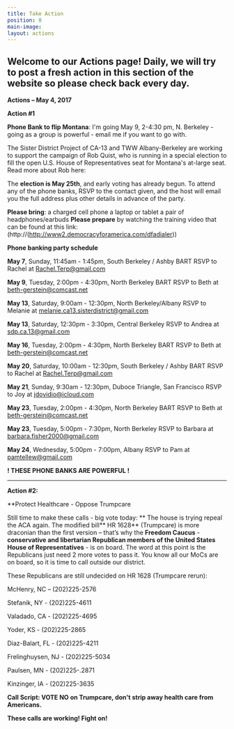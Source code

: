 ```yaml
---
title: Take Action
position: 0
main-image: 
layout: actions
---
```


## **Welcome to our Actions page!  Daily, we will try to post a fresh action in this section of the website so please check back every day.**

**Actions – May 4, 2017**

**Action #1**

**Phone Bank to flip Montana**:  I'm going May 9, 2-4:30 pm, N. Berkeley - going as a group is powerful - email me [](http://sasilve2002@gmail.com) if you want to go with.

The Sister District Project of CA-13 and TWW Albany-Berkeley are working to support the campaign of Rob Quist, who is running in a special election to fill the open U.S. House of Representatives seat for Montana's at-large seat. Read more about Rob here: [](http://robquist.org)
 
The **election is May 25th**, and early voting has already begun.  To attend any of the phone banks, RSVP to the contact given, and the host will email you the full address plus other details in advance of the party.

**Please bring**:
a charged cell phone 
a laptop or tablet 
a pair of headphones/earbuds
**Please prepare** by watching the training video that can be found at this link:  (http://(http://www2.democracyforamerica.com/dfadialer))

**Phone banking party schedule**

**May 7**, Sunday, 11:45am - 1:45pm, South Berkeley / Ashby BART
RSVP to Rachel at Rachel.Terp@gmail.com

**May 9**, Tuesday, 2:00pm - 4:30pm, North Berkeley BART
RSVP to Beth at beth-gerstein@comcast.net

**May 13**, Saturday, 9:00am - 12:30pm, North Berkeley/Albany
RSVP to Melanie at melanie.ca13.sisterdistrict@gmail.com

**May 13**, Saturday, 12:30pm - 3:30pm, Central Berkeley
RSVP to Andrea at sdp.ca.13@gmail.com

**May 16**, Tuesday, 2:00pm - 4:30pm, North Berkeley BART
RSVP to Beth at beth-gerstein@comcast.net

**May 20**, Saturday, 10:00am - 12:30pm, South Berkeley / Ashby BART
RSVP to Rachel at Rachel.Terp@gmail.com

**May 21**, Sunday, 9:30am - 12:30pm, Duboce Triangle, San Francisco
RSVP to Joy at jdovidio@icloud.com

**May 23**, Tuesday, 2:00pm - 4:30pm, North Berkeley BART
RSVP to Beth at beth-gerstein@comcast.net

**May 23**, Tuesday, 5:00pm - 7:30pm, North Berkeley
RSVP to Barbara at barbara.fisher2000@gmail.com

**May 24**, Wednesday, 5:00pm - 7:00pm, Albany
RSVP to Pam at pamtellew@gmail.com

**!  THESE PHONE BANKS ARE POWERFUL !**
 
-----------------------

**Action #2:**

**Protect Healthcare - Oppose Trumpcare

Still time to make these calls - big vote today:
**
The house is trying repeal the ACA again. The modified bill** HR 1628** (Trumpcare) is more draconian than the first version – that’s why the **Freedom Caucus** - **conservative and libertarian Republican members of the United States House of Representatives** - is on board. The word at this point is the Republicans just need 2 more votes to pass it. You know all our MoCs are on board, so it is time to call outside our district.

These Republicans are still undecided on HR 1628 (Trumpcare rerun):

McHenry, NC – (202)225-2576

Stefanik, NY - (202)225-4611

Valadado, CA - (202)225-4695

Yoder, KS - (202)225-2865

Diaz-Balart, FL - (202)225-4211

Frelinghuysen, NJ - (202)225-5034

Paulsen, MN - (202)225-.2871

Kinzinger, IA - (202)225-3635

**Call Script: VOTE NO on Trumpcare, don't strip away health care from Americans.**

**These calls are working!  Fight on!**